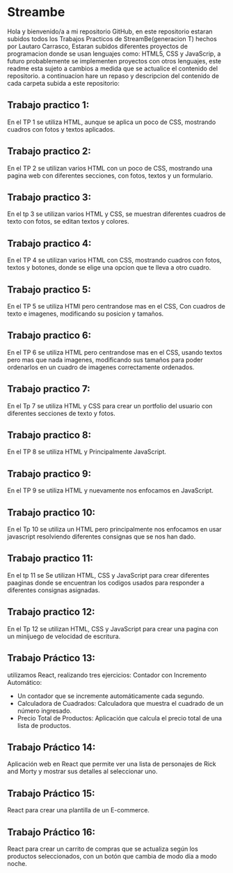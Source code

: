 # Streambe
  Hola y bienvenido/a a mi repositorio GitHub, en este repositorio estaran subidos todos los Trabajos Practicos de StreamBe(generacion T) hechos por Lautaro Carrasco, Estaran subidos diferentes proyectos de programacion donde se usan lenguajes como: HTML5, CSS y JavaScrip, a futuro probablemente se implementen proyectos con otros lenguajes, este readme esta sujeto a cambios a medida que se actualice el contenido del repositorio.
  a continuacion hare un repaso y descripcion del contenido de cada carpeta subida a este repositorio:
## Trabajo practico 1: 
En el TP 1 se utiliza HTML, aunque se aplica un poco de CSS, mostrando cuadros con fotos y textos aplicados.
## Trabajo practico 2: 
En el TP 2 se utilizan varios HTML con un poco de CSS, mostrando una pagina web con diferentes secciones, con fotos, textos y un formulario.
## Trabajo practico 3: 
En el tp 3 se utilizan varios HTML y CSS, se muestran diferentes cuadros de texto con fotos, se editan textos y colores.
## Trabajo practico 4: 
En el TP 4 se utilizan varios HTML con CSS, mostrando cuadros con fotos, textos y botones, donde se elige una opcion que te lleva a otro cuadro.
## Trabajo practico 5: 
En el TP 5 se utiliza HTMl pero centrandose mas en el CSS, Con cuadros de texto e imagenes, modificando su posicion y tamaños.
## Trabajo practico 6: 
En el TP 6 se utiliza HTML pero centrandose mas en el CSS, usando textos pero mas que nada imagenes, modificando sus tamaños para poder ordenarlos en un cuadro de imagenes correctamente ordenados.
## Trabajo practico 7: 
En el Tp 7 se utiliza HTML y CSS para crear un portfolio del usuario con diferentes secciones de texto y fotos.
## Trabajo practico 8: 
En el TP 8 se utiliza HTML y Principalmente JavaScript.
## Trabajo practico 9:
En el TP 9 se utiliza HTML y nuevamente nos enfocamos en JavaScript.
## Trabajo practico 10: 
En el Tp 10 se utiliza un HTML pero principalmente nos enfocamos en usar javascript resolviendo diferentes consignas que se nos han dado.
## Trabajo practico 11: 
En el tp 11 se Se utilizan HTML, CSS y JavaScript para crear diferentes paaginas donde se encuentran los codigos usados para responder a diferentes consignas asignadas.
## Trabajo practico 12: 
En el Tp 12 se utilizan HTML, CSS y JavaScript para crear una pagina con un minijuego de velocidad de escritura.
## Trabajo Práctico 13:
utilizamos React, realizando tres ejercicios: Contador con Incremento Automático:
   * Un contador que se incremente automáticamente cada segundo.
   * Calculadora de Cuadrados: Calculadora que muestra el cuadrado de un número ingresado.
   * Precio Total de Productos: Aplicación que calcula el precio total de una lista de productos.
## Trabajo Práctico 14:
Aplicación web en React que permite ver una lista de personajes de Rick and Morty y mostrar sus detalles al seleccionar uno.
## Trabajo Práctico 15:
React para crear una plantilla de un E-commerce.
## Trabajo Práctico 16:
React para crear un carrito de compras que se actualiza según los productos seleccionados, con un botón que cambia de modo día a modo noche.
